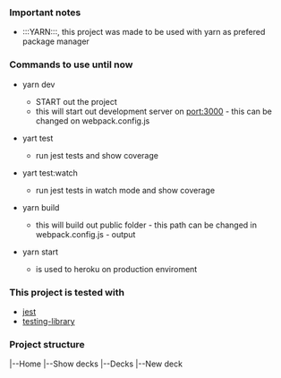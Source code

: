 ### Important notes
  - :::YARN:::, this project was made to be used with yarn as prefered package manager
### Commands to use until now
  - yarn dev
    - START out the project
    - this will start out development server on [port:3000](http://localhost:3000/) - this can be changed   on webpack.config.js
  - yart test
    - run jest tests and show coverage

  - yart test:watch
    - run jest tests in watch mode and show coverage

  - yarn build
    - this will build out public folder - this path can be changed in webpack.config.js - output
  
  - yarn start
    - is used to heroku on production enviroment

### This project is tested with
  - [jest](https://jestjs.io/pt-BR/)
  - [testing-library](https://testing-library.com/docs/react-testing-library/intro/)

### Project structure
  |--Home
    |--Show decks
  |--Decks
    |--New deck